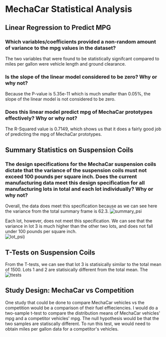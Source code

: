 # MechaCar Statistical Analysis


## Linear Regression to Predict MPG

### Which variables/coefficients provided a non-random amount of variance to the mpg values in the dataset?

The two variables that were found to be statistically signifcant compared to miles per gallon were vehicle length and ground clearance.

### Is the slope of the linear model considered to be zero? Why or why not?
Because the P-value is 5.35e-11 which is much smaller than 0.05%, the slope of the linear model is not considered to be zero.

### Does this linear model predict mpg of MechaCar prototypes effectively? Why or why not?
The R-Squared value is 0.7149, which shows us that it does a fairly good job of predicting the mpg of MechaCar prototypes.

## Summary Statistics on Suspension Coils

### The design specifications for the MechaCar suspension coils dictate that the variance of the suspension coils must not exceed 100 pounds per square inch. Does the current manufacturing data meet this design specification for all manufacturing lots in total and each lot individually? Why or why not?

Overall, the data does meet this specification because as we can see here the variance from the total summary frame is 62.3.
![summary_psi](https://i.imgur.com/PyIO4zh.png) <br>

Each lot, however, does not meet this specification. We can see that the variance in lot 3 is much higher than the other two lots, and does not fall under 100 pounds per square inch. <br>
![lot_psi](https://i.imgur.com/DUyM0eK.png)) <br>

## T-Tests on Suspension Coils

From the T-tests, we can see that lot 3 is statisically similar to the total mean of 1500. Lots 1 and 2 are statisically different from the total mean. The <br>
![ttests](https://i.imgur.com/DTcLrTC.png)

## Study Design: MechaCar vs Competition
One study that could be done to compare MechaCar vehicles vs the competition would be a comparison of their fuel effieciencies. I would do a two-sample t-test to compare the distribution means of MechaCar vehicles' mpg and a competitor vehicles' mpg. The null hypothesis would be that the two samples are statiscally different. To run this test, we would need to obtain miles per gallon data for a competitor's vehicles. 
